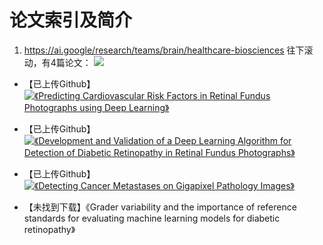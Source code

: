 # 论文索引及简介
1. https://ai.google/research/teams/brain/healthcare-biosciences
往下滚动，有4篇论文：
[![](https://github.com/Hu-Hongyan/dl-resources/blob/master/Papers/Res/20180529172857.png)](https://ai.google/research/teams/brain/healthcare-biosciences)

- 【已上传Github】 [![《Predicting Cardiovascular Risk Factors in Retinal Fundus Photographs using Deep Learning》]()](https://github.com/Hu-Hongyan/dl-resources/blob/master/Papers/pdf/Predicting%20Cardiovascular%20Risk%20Factors%20in%20Retinal%20Fundus%20Photographs%20using%20Deep%20Learning%20.pdf)

- 【已上传Github】  [![《Development and Validation of a Deep Learning Algorithm for Detection of Diabetic Retinopathy in Retinal Fundus Photographs》]()](https://github.com/Hu-Hongyan/dl-resources/blob/master/Papers/pdf/Development%20and%20Validation%20of%20a%20Deep%20Learning%20Algorithm%20for%20Detection%20of%20Diabetic%20Retinopathy%20in%20Retinal%20Fundus%20Photographs%20.pdf)

- 【已上传Github】 [![《Detecting Cancer Metastases on Gigapixel Pathology Images》]()](https://github.com/Hu-Hongyan/dl-resources/blob/master/Papers/pdf/Detecting%20Cancer%20Metastases%20on%20Gigapixel%20Pathology%20Images%20.pdf)

- 【未找到下载】《Grader variability and the importance of reference standards for evaluating machine learning models for diabetic retinopathy》
